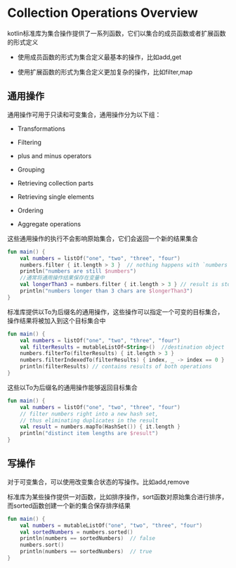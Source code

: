 # Collection Operations Overview
kotlin标准库为集合操作提供了一系列函数，它们以集合的成员函数或者扩展函数的形式定义

* 使用成员函数的形式为集合定义最基本的操作，比如add,get

* 使用扩展函数的形式为集合定义更加复杂的操作，比如filter,map

## 通用操作
通用操作可用于只读和可变集合，通用操作分为以下组：

* Transformations

* Filtering

* plus and minus operators

* Grouping

* Retrieving collection parts

* Retrieving single elements

* Ordering

* Aggregate operations

这些通用操作的执行不会影响原始集合，它们会返回一个新的结果集合

```kotlin
fun main() {
    val numbers = listOf("one", "two", "three", "four")  
    numbers.filter { it.length > 3 }  // nothing happens with `numbers`, result is lost
    println("numbers are still $numbers")
    //通常将通用操作结果保存在变量中
    val longerThan3 = numbers.filter { it.length > 3 } // result is stored in `longerThan3`
    println("numbers longer than 3 chars are $longerThan3")
}
```

标准库提供以To为后缀名的通用操作，这些操作可以指定一个可变的目标集合，操作结果将被加入到这个目标集合中

```kotlin
fun main() {
    val numbers = listOf("one", "two", "three", "four")
    val filterResults = mutableListOf<String>()  //destination object
    numbers.filterTo(filterResults) { it.length > 3 }
    numbers.filterIndexedTo(filterResults) { index, _ -> index == 0 }
    println(filterResults) // contains results of both operations
}
```

这些以To为后缀名的通用操作能够返回目标集合

```kotlin
fun main() {
    val numbers = listOf("one", "two", "three", "four")
    // filter numbers right into a new hash set, 
    // thus eliminating duplicates in the result
    val result = numbers.mapTo(HashSet()) { it.length }
    println("distinct item lengths are $result")
}
```

## 写操作
对于可变集合，可以使用改变集合状态的写操作。比如add,remove

标准库为某些操作提供一对函数，比如排序操作，sort函数对原始集合进行排序，而sorted函数创建一个新的集合保存排序结果

```kotlin
fun main() {
    val numbers = mutableListOf("one", "two", "three", "four")
    val sortedNumbers = numbers.sorted()
    println(numbers == sortedNumbers)  // false
    numbers.sort()
    println(numbers == sortedNumbers)  // true
}
```


